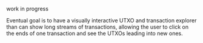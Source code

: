 work in progress

Eventual goal is to have a visually interactive UTXO and transaction explorer than can show long streams of transactions, allowing the user to click on the ends of one transaction and see the UTXOs leading into new ones.
